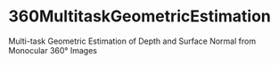 # 360MultitaskGeometricEstimation
Multi-task Geometric Estimation of Depth and Surface Normal from Monocular 360° Images
